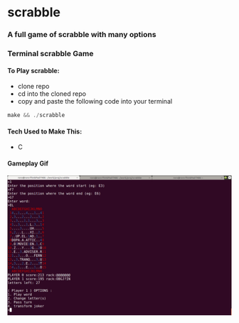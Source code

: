 # scrabble
### A full game of scrabble with many options
### Terminal scrabble Game

#### To Play scrabble:
* clone repo
* cd into the cloned repo 
* copy and paste the following code into your terminal
```javascript
make && ./scrabble
```

#### Tech Used to Make This:
 * C

#### Gameplay Gif
![screenshot](/screenshoot.jpg)
